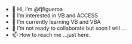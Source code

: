 - 👋 Hi, I’m @fjfigueroa
- 👀 I’m interested in VB and ACCESS
- 🌱 I’m currently learning VB and VBA
- 💞️ I’m not ready to collaborate but soon I will ...
- 📫 How to reach me ...just here.

<!---
fjfigueroa/fjfigueroa is a ✨ special ✨ repository because its `README.md` (this file) appears on your GitHub profile.
You can click the Preview link to take a look at your changes.
--->
